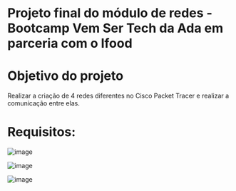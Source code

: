 # Projeto final do módulo de redes - Bootcamp Vem Ser Tech da Ada em parceria com o Ifood

# Objetivo do projeto
Realizar a criação de 4 redes diferentes no Cisco Packet Tracer e realizar a comunicação entre elas.

# Requisitos:
![image](https://github.com/GraciellySRibeiro/desafio-curso-redes-ada-ifood/assets/132016875/be377fbe-ff05-44a2-8323-4c961d6dc41b)


![image](https://github.com/GraciellySRibeiro/desafio-curso-redes-ada-ifood/assets/132016875/e8a51d32-d3c8-4e56-97a5-cb232d443a9c)

![image](https://github.com/GraciellySRibeiro/desafio-curso-redes-ada-ifood/assets/132016875/dbc20413-ca0d-4722-acaf-0626ec6f3906)
